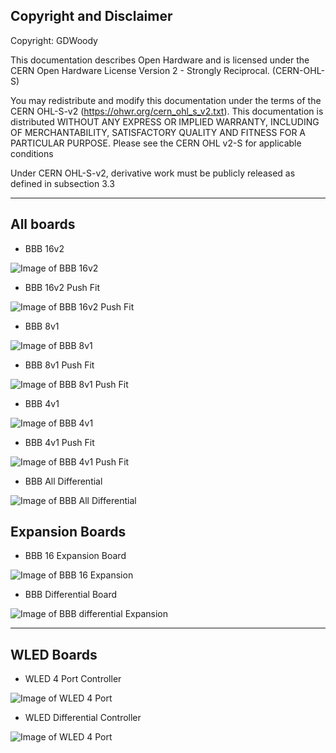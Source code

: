 ## Copyright and Disclaimer
Copyright: GDWoody

This documentation describes Open Hardware and is licensed under the CERN Open Hardware License Version 2 - Strongly Reciprocal. (CERN-OHL-S)

You may redistribute and modify this documentation under the terms of the CERN OHL-S-v2 (https://ohwr.org/cern_ohl_s_v2.txt). This documentation is distributed WITHOUT ANY EXPRESS OR IMPLIED WARRANTY, INCLUDING OF MERCHANTABILITY, SATISFACTORY QUALITY AND FITNESS FOR A PARTICULAR PURPOSE. Please see the CERN OHL v2-S for applicable conditions

Under CERN OHL-S-v2, derivative work must be publicly released as defined in subsection 3.3

---
## All boards

* BBB 16v2

![Image of BBB 16v2](https://github.com/GDWoody/Pixel-Controllers/blob/main/bbb_16/image/BBB_16v2_SMD.png)

* BBB 16v2 Push Fit

![Image of BBB 16v2 Push Fit](https://github.com/GDWoody/Pixel-Controllers/blob/main/bbb_16_push/image/BBB_16v2_SMD_Push.png)

* BBB 8v1

![Image of BBB 8v1](https://github.com/GDWoody/Pixel-Controllers/blob/main/bbb_8/image/BBB_8v1_SMD.png)

* BBB 8v1 Push Fit

![Image of BBB 8v1 Push Fit](https://github.com/GDWoody/Pixel-Controllers/blob/main/bbb_8_push/image/BBB_8v1_SMD_Push.png)

* BBB 4v1

![Image of BBB 4v1](https://github.com/GDWoody/Pixel-Controllers/blob/main/bbb_4/image/BBB_4v1_SMD.png)

* BBB 4v1 Push Fit

![Image of BBB 4v1 Push Fit](https://github.com/GDWoody/Pixel-Controllers/blob/main/bbb_4_push/image/BBB_4v1_Push_fit.png)


* BBB All Differential

![Image of BBB All Differential](https://github.com/GDWoody/Pixel-Controllers/blob/main/bbb_all_diff/image/BBB_All_Diff.png)

## Expansion Boards

* BBB 16 Expansion Board

![Image of BBB 16 Expansion](https://github.com/GDWoody/Pixel-Controllers/blob/main/bbb_16_expansion/image/16_Expansion.png)

* BBB Differential Board

![Image of BBB differential Expansion](https://github.com/GDWoody/Pixel-Controllers/blob/main/bbb_diff_expansion/image/Diff_Expansion.png)

---
## WLED Boards

* WLED 4 Port Controller

![Image of WLED 4 Port](https://github.com/GDWoody/Pixel-Controllers/blob/main/wled/image/WLED_WT32.png)

* WLED Differential Controller

![Image of WLED 4 Port](https://github.com/GDWoody/Pixel-Controllers/blob/main/wled_d/image/WLED_WT32_Differential.png)
